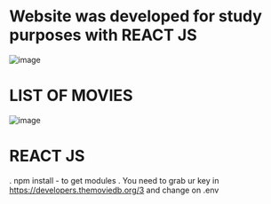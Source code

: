 # Website was developed for study purposes with REACT JS

![image](https://user-images.githubusercontent.com/47982525/129981799-1a6a8e65-229d-4482-bd8d-7e97b38429db.png)

# LIST OF MOVIES

![image](https://user-images.githubusercontent.com/47982525/129981852-dd1dcbb3-18f5-4bc0-a1e2-c8c1f9013194.png)


# REACT JS 
  . npm install - to get modules
  . You need to grab ur key in https://developers.themoviedb.org/3 and change on .env
  
